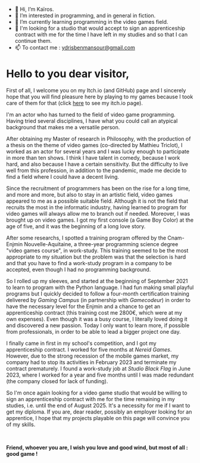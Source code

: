 - 👋 Hi, I’m Kaïros.
- 👀 I’m interested in programming, and in general in fiction.
- 🌱 I’m currently learning programming in the video games field.
- 💞️ I'm looking for a studio that would accept to sign an apprenticeship contract with me for the time I have left in my studies and so that I can continue them.
- 📫 To contact me : ydrisbenmansour@gmail.com
#
# Hello to you dear visitor,   
  
  

First of all, I welcome you on my Itch.io (and GitHub) page and I sincerely hope that you will find pleasure here by playing to my games because I took care of them for that (click [here](https://kayrosgames.itch.io/) to see my itch.io page).   

I'm an actor who has turned to the field of video game programming. Having tried several disciplines, I have what you could call an atypical background that makes me a versatile person.  

After obtaining my Master of research in Philosophy, with the production of a thesis on the theme of video games (co-directed by Mathieu Triclot), I worked as an actor for several years and I was lucky enough to participate in more than ten shows. I think I have talent in comedy, because I work hard, and also because I have a certain sensitivity. But the difficulty to live well from this profession, in addition to the pandemic, made me decide to find a field where I could have a decent living.  

Since the recruitment of programmers has been on the rise for a long time, and more and more, but also to stay in an artistic field, video games appeared to me as a possible suitable field. Although it is not the field that recruits the most in the informatic industry, having learned to program for video games will always allow me to branch out if needed. Moreover, I was brought up on video games. I got my first console (a Game Boy Color) at the age of five, and it was the beginning of a long love story.  

After some researchs, I spotted a training program offered by the Cnam-Enjmin Nouvelle-Aquitaine, a three-year programming science degree "video games course", in work-study. This training seemed to be the most appropriate to my situation but the problem was that the selection is hard and that you have to find a work-study program in a company to be accepted, even though I had no programming background.  

So I rolled up my sleeves, and started at the beginning of September 2021 to learn to program with the Python language. I had fun making small playful programs but I quickly decided to follow a four-month certification training delivered by *Gaming Campus* (in partnership with *Gamecodeur*) in order to have the necessary level for the Enjmin and a chance to get an apprenticeship contract (this training cost me 2800€, which were at my own expenses). Even though it was a busy course, I literally loved doing it and discovered a new passion. Today I only want to learn more, if possible from professionals, in order to be able to lead a bigger project one day.  

I finally came in first in my school's competition, and I got my apprenticeship contract. I worked for five months at *Nereid Games*. However, due to the strong recession of the mobile games market, my company had to stop its activities in February 2023 and terminate my contract prematurely. I found a work-study job at *Studio Black Flag* in June 2023, where I worked for a year and five months until I was made redundant (the company closed for lack of funding).

So I'm once again looking for a video game studio that would be willing to sign an apprenticeship contract with me for the time remaining in my studies, i.e. until the end of August 2025. It's a necessity for me if I want to get my diploma. If you are, dear reader, possibly an employer looking for an apprentice, I hope that my projects playable on this page will convince you of my skills.

  
<br>
  
**Friend, whoever you are, I wish you love and good wind, but most of all : good game !**  

